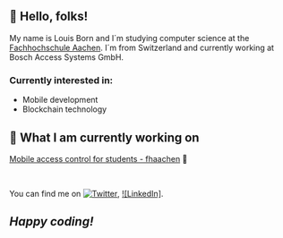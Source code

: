 ## 👋 Hello, folks!
My name is Louis Born and I´m studying computer science at the [Fachhochschule Aachen](https://www.fh-aachen.de/fachbereiche/elektrotechnik-und-informationstechnik). I´m from Switzerland and currently working at Bosch Access Systems GmbH.

### Currently interested in:
* Mobile development
* Blockchain technology

## 📁 What I am currently working on
[Mobile access control for students - fhaachen](https://github.com/louisborn/certificates-flutter-fhaachen) 📱

<br>

You can find me on [![Twitter][1.2]][1], [![LinkedIn]][2].

## _Happy coding!_

[1.2]: http://i.imgur.com/wWzX9uB.png
[1]: https://twitter.com/louisborn_dev

[2]: https://www.linkedin.com/in/louis-born-5a010816b/
